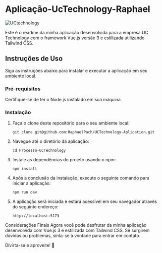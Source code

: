 # Aplicação-UcTechnology-Raphael



![UCtechnology](https://github.com/RaphaelPach/UCTechnology-Aplication/assets/106779272/ce69e7d8-d0b2-43c4-ac7a-3fd14894bbdf)

Este é o readme da minha aplicação desenvolvida para a empresa UC Technology com o framework Vue.js versão 3 e estilizada utilizando Tailwind CSS.

## Instruções de Uso

Siga as instruções abaixo para instalar e executar a aplicação em seu ambiente local.

### Pré-requisitos

Certifique-se de ter o Node.js instalado em sua máquina.

### Instalação

1. Faça o clone deste repositório para o seu ambiente local:
   
   ```shell
   git clone git@github.com:RaphaelPach/UCTechnology-Aplication.git
2. Navegue até o diretório da aplicação:
   ```shell
   cd Processo-UCTechnology
3. Instale as dependências do projeto usando o npm:
   ```shell
   npm install
4. Após a conclusão da instalação, execute o seguinte comando para iniciar a aplicação:
   ```shell
   npm run dev
5. A aplicação será iniciada e estará acessível em seu navegador através do seguinte endereço:
   ```shell
   http://localhost:5173

  Considerações Finais
  Agora você pode desfrutar da minha aplicação desenvolvida com Vue.js 3 e estilizada com Tailwind CSS. Se surgirem dúvidas ou problemas, sinta-se à vontade       para entrar em contato.

  Divirta-se e aproveite! 🚀


